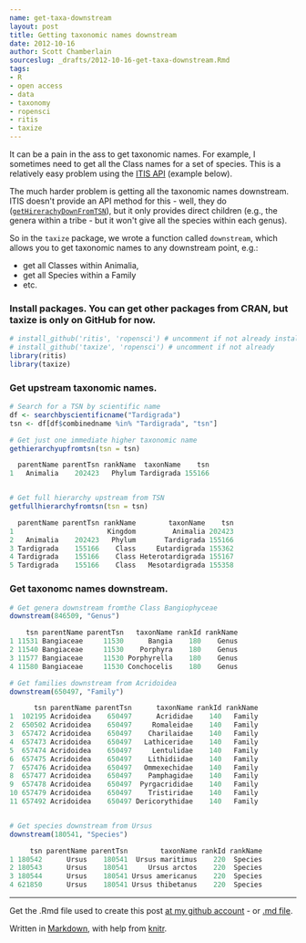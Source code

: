 ```yaml
---
name: get-taxa-downstream
layout: post
title: Getting taxonomic names downstream
date: 2012-10-16
author: Scott Chamberlain
sourceslug: _drafts/2012-10-16-get-taxa-downstream.Rmd
tags: 
- R
- open access
- data
- taxonomy
- ropensci
- ritis
- taxize
---
```


It can be a pain in the ass to get taxonomic names. For example, I sometimes need to get all the Class names for a set of species.  This is a relatively easy problem using the [ITIS API](http://www.itis.gov/ws_description.html) (example below).  

The much harder problem is getting all the taxonomic names downstream. ITIS doesn't provide an API method for this - well, they do ([`getHirerachyDownFromTSN`](http://www.itis.gov/ws_hierApiDescription.html#getHierarchyDn)), but it only provides direct children (e.g., the genera within a tribe - but it won't give all the species within each genus).  

So in the `taxize` package, we wrote a function called `downstream`, which allows you to get taxonomic names to any downstream point, e.g.:

+ get all Classes within Animalia,
+ get all Species within a Family
+ etc.

### Install packages.  You can get other packages from CRAN, but taxize is only on GitHub for now.

```r
# install_github('ritis', 'ropensci') # uncomment if not already installed
# install_github('taxize', 'ropensci') # uncomment if not already
library(ritis)
library(taxize)
```


### Get upstream taxonomic names.

```r
# Search for a TSN by scientific name
df <- searchbyscientificname("Tardigrada")
tsn <- df[df$combinedname %in% "Tardigrada", "tsn"]

# Get just one immediate higher taxonomic name
gethierarchyupfromtsn(tsn = tsn)
```



```r
  parentName parentTsn rankName  taxonName    tsn
1   Animalia    202423   Phylum Tardigrada 155166
```



```r

# Get full hierarchy upstream from TSN
getfullhierarchyfromtsn(tsn = tsn)
```



```r
  parentName parentTsn rankName        taxonName    tsn
1                       Kingdom         Animalia 202423
2   Animalia    202423   Phylum       Tardigrada 155166
3 Tardigrada    155166    Class     Eutardigrada 155362
4 Tardigrada    155166    Class Heterotardigrada 155167
5 Tardigrada    155166    Class   Mesotardigrada 155358
```


### Get taxonomc names downstream.

```r
# Get genera downstream fromthe Class Bangiophyceae
downstream(846509, "Genus")
```



```r
    tsn parentName parentTsn   taxonName rankId rankName
1 11531 Bangiaceae     11530      Bangia    180    Genus
2 11540 Bangiaceae     11530    Porphyra    180    Genus
3 11577 Bangiaceae     11530 Porphyrella    180    Genus
4 11580 Bangiaceae     11530 Conchocelis    180    Genus
```



```r
# Get families downstream from Acridoidea
downstream(650497, "Family")
```



```r
      tsn parentName parentTsn      taxonName rankId rankName
1  102195 Acridoidea    650497      Acrididae    140   Family
2  650502 Acridoidea    650497     Romaleidae    140   Family
3  657472 Acridoidea    650497    Charilaidae    140   Family
4  657473 Acridoidea    650497   Lathiceridae    140   Family
5  657474 Acridoidea    650497     Lentulidae    140   Family
6  657475 Acridoidea    650497    Lithidiidae    140   Family
7  657476 Acridoidea    650497   Ommexechidae    140   Family
8  657477 Acridoidea    650497    Pamphagidae    140   Family
9  657478 Acridoidea    650497  Pyrgacrididae    140   Family
10 657479 Acridoidea    650497    Tristiridae    140   Family
11 657492 Acridoidea    650497 Dericorythidae    140   Family
```



```r

# Get species downstream from Ursus
downstream(180541, "Species")
```



```r
     tsn parentName parentTsn        taxonName rankId rankName
1 180542      Ursus    180541  Ursus maritimus    220  Species
2 180543      Ursus    180541     Ursus arctos    220  Species
3 180544      Ursus    180541 Ursus americanus    220  Species
4 621850      Ursus    180541 Ursus thibetanus    220  Species
```


---
Get the .Rmd file used to create this post [at my github account](https://github.com/sckott/sckott.github.com/tree/master/_drafts/2012-10-16-get-taxa-downstream.Rmd) - or [.md file](https://github.com/sckott/sckott.github.com/tree/master/_posts/2012-10-16-get-taxa-downstream.md).

Written in [Markdown](http://daringfireball.net/projects/markdown/), with help from [knitr](http://yihui.name/knitr/).
